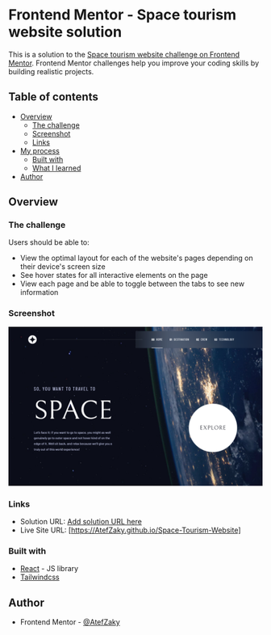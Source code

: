 # Frontend Mentor - Space tourism website solution

This is a solution to the [Space tourism website challenge on Frontend Mentor](https://www.frontendmentor.io/challenges/space-tourism-multipage-website-gRWj1URZ3). Frontend Mentor challenges help you improve your coding skills by building realistic projects. 

## Table of contents

- [Overview](#overview)
  - [The challenge](#the-challenge)
  - [Screenshot](#screenshot)
  - [Links](#links)
- [My process](#my-process)
  - [Built with](#built-with)
  - [What I learned](#what-i-learned)
- [Author](#author)

## Overview

### The challenge

Users should be able to:

- View the optimal layout for each of the website's pages depending on their device's screen size
- See hover states for all interactive elements on the page
- View each page and be able to toggle between the tabs to see new information

### Screenshot

![](./SpaceHome.png)

### Links

- Solution URL: [Add solution URL here](https://your-solution-url.com)
- Live Site URL: [https://AtefZaky.github.io/Space-Tourism-Website]

### Built with

- [React](https://reactjs.org/) - JS library
- [Tailwindcss](https://tailwindcss.com/)

## Author

- Frontend Mentor - [@AtefZaky](https://www.frontendmentor.io/profile/AtefZaky)
